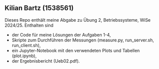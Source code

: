 Kilian Bartz (1538561)
--------------------
Dieses Repo enthält meine Abgabe zu Übung 2, Betriebssysteme, WiSe 2024/25. Enthalten sind

- der Code für meine Lösungen der Aufgaben 1-4,
- Skripte zum Durchführen der Messungen (measure.py, run_server.sh, run_client.sh),
- ein Jupyter-Notebook mit den verwendeten Plots und Tabellen (plot.ipynb),
- der Ergebnisbericht (Ueb02.pdf).
